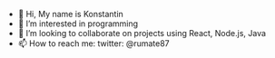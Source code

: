 - 👋 Hi, My name is Konstantin
- 👀 I’m interested in programming
- 💞️ I’m looking to collaborate on projects using React, Node.js, Java
- 📫 How to reach me: twitter: @rumate87

<!---
wildme/wildme is a ✨ special ✨ repository because its `README.md` (this file) appears on your GitHub profile.
You can click the Preview link to take a look at your changes.
--->
